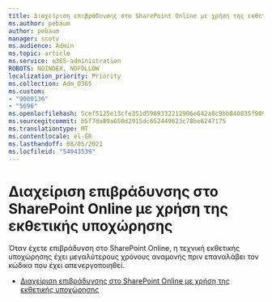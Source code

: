 ```yaml
---
title: Διαχείριση επιβράδυνσης στο SharePoint Online με χρήση της εκθετικής υποχώρησης
ms.author: pebaum
author: pebaum
manager: scotv
ms.audience: Admin
ms.topic: article
ms.service: o365-administration
ROBOTS: NOINDEX, NOFOLLOW
localization_priority: Priority
ms.collection: Adm_O365
ms.custom:
- "9000136"
- "5696"
ms.openlocfilehash: 5cef5125e13cfe351d5909332212906e642a8c9bb840835f909fa3a6cdd7a441
ms.sourcegitcommit: b5f7da89a650d2915dc652449623c78be6247175
ms.translationtype: MT
ms.contentlocale: el-GR
ms.lasthandoff: 08/05/2021
ms.locfileid: "54043539"
---
```

# <a name="handle-sharepoint-online-throttling-by-using-exponential-back-off"></a>Διαχείριση επιβράδυνσης στο SharePoint Online με χρήση της εκθετικής υποχώρησης

Όταν έχετε επιβράδυνση στο SharePoint Online, η τεχνική εκθετικής υποχώρησης έχει μεγαλύτερους χρόνους αναμονής πριν επαναλάβει τον κώδικα που έχει απενεργοποιηθεί.

- [Διαχείριση επιβράδυνσης στο SharePoint Online με χρήση της εκθετικής υποχώρησης](https://docs.microsoft.com/sharepoint/dev/solution-guidance/handle-sharepoint-online-throttling-by-using-exponential-back-off)
